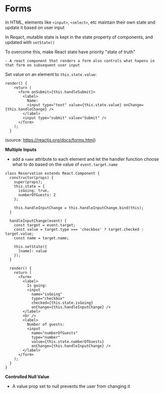 # **Forms**

In HTML, elements like ```<input>```, ```<select>```, etc maintain their own state and update it based on user input

In Reqact, mutable state is kept in the state property of components, and updated with ```setState()```

To overcome this, make React state have priority "state of truth"

    - A react component that renders a form also controls what hapens in that form on subsequent user input

Set value on an element to ```this.state.value```:

```
render() {
    return (
      <form onSubmit={this.handleSubmit}>
        <label>
          Name:
          <input type="text" value={this.state.value} onChange={this.handleChange} />
        </label>
        <input type="submit" value="Submit" />
      </form>
    );
  }
  ```
  (source: https://reactjs.org/docs/forms.html)

**Multiple Inputs**

- add a ```name``` attribute to each element and let the handler function choose what to do based on the value of ```event.target.name```

```
class Reservation extends React.Component {
  constructor(props) {
    super(props);
    this.state = {
      isGoing: true,
      numberOfGuests: 2
    };

    this.handleInputChange = this.handleInputChange.bind(this);
  }

  handleInputChange(event) {
    const target = event.target;
    const value = target.type === 'checkbox' ? target.checked : target.value;
    const name = target.name;

    this.setState({
      [name]: value
    });
  }

  render() {
    return (
      <form>
        <label>
          Is going:
          <input
            name="isGoing"
            type="checkbox"
            checked={this.state.isGoing}
            onChange={this.handleInputChange} />
        </label>
        <br />
        <label>
          Number of guests:
          <input
            name="numberOfGuests"
            type="number"
            value={this.state.numberOfGuests}
            onChange={this.handleInputChange} />
        </label>
      </form>
    );
  }
}
```

**Controlled Null Value**

- A value prop set to null prevents the user from changing it

